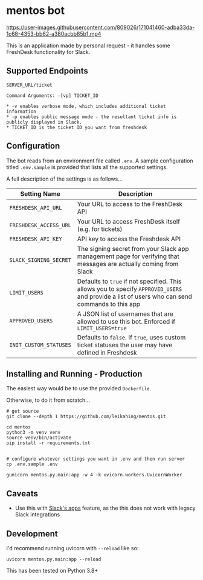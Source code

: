# mentos bot


https://user-images.githubusercontent.com/809026/171041460-adba33da-1c68-4353-bb62-a380acbb85b1.mp4


This is an application made by personal request - it handles some FreshDesk functionality for Slack.

## Supported Endpoints

```
SERVER_URL/ticket

Command Arguments: -[vp] TICKET_ID

* -v enables verbose mode, which includes additional ticket information
* -p enables public message mode - the resultant ticket info is publicly displayed in Slack.
* TICKET_ID is the ticket ID you want from freshdesk
```

## Configuration

The bot reads from an environment file called `.env`. A sample configuration titled `.env.sample` is provided that lists all the supported settings.

A full description of the settings is as follows...


| Setting Name | Description |
| ------ | ------ |
| `FRESHDESK_API_URL` | Your URL to access to the FreshDesk API | 
| `FRESHDESK_ACCESS_URL` | Your URL to access FreshDesk itself (e.g. for tickets) | 
| `FRESHDESK_API_KEY` | API key to access the Freshdesk API |
| `SLACK_SIGNING_SECRET` | The signing secret from your Slack app management page for verifying that messages are actually coming from Slack |
| `LIMIT_USERS` | Defaults to `true` if not specified. This allows you to specify `APPROVED_USERS` and provide a list of users who can send commands to this app |
| `APPROVED_USERS` | A JSON list of usernames that are allowed to use this bot. Enforced if `LIMIT_USERS=true` |
| `INIT_CUSTOM_STATUSES` | Defaults to `false`. If `true`, uses custom ticket statuses the user may have defined in Freshdesk |


## Installing and Running - Production

The easiest way would be to use the provided `Dockerfile`.

Otherwise, to do it from scratch...

```
# get source
git clone --depth 1 https://github.com/leikahing/mentos.git

cd mentos
python3 -m venv venv
source venv/bin/activate
pip install -r requirements.txt


# configure whatever settings you want in .env and then run server
cp .env.sample .env

gunicorn mentos.py.main:app -w 4 -k uvicorn.workers.UvicornWorker
```

## Caveats

* Use this with [Slack's apps](https://slack.com/apps) feature, as the this does not work with legacy Slack integrations

## Development

I'd recommend running uvicorn with `--reload` like so:

```
uvicorn mentos.py.main:app --reload
```

This has been tested on Python 3.8+
